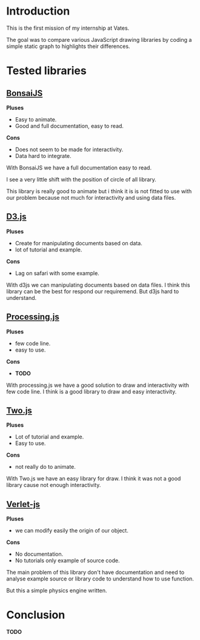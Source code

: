 # Introduction

This is the first mission of my internship at Vates.

The goal was to compare various JavaScript drawing libraries by coding a simple static graph to highlights their differences.

# Tested libraries

## [BonsaiJS](http://bonsaijs.org/)

**Pluses**

+ Easy to animate.
+ Good and full documentation, easy to read.

**Cons**

- Does not seem to be made for interactivity.
- Data hard to integrate.

With BonsaiJS we have a full documentation easy to read.

I see a very little shift with the position of circle of all library.

This library is really good to animate but i think it is is not fitted to use with our  problem because not much for interactivity and using data files.

## [D3.js](http://d3js.org/)

**Pluses**

+ Create for manipulating documents based on data.
+ lot of tutorial and example.

**Cons**

- Lag on safari with some example.

With d3js we can manipulating documents based on data files.
I think this library can be the best for respond our requiremend.
But d3js hard to understand.

## [Processing.js](http://processingjs.org/)

**Pluses**

+ few code line.
+ easy to use.

**Cons**

- **TODO**

With processing.js we have a good solution to draw and interactivity with few code
line.
I think is a good library to draw and easy interactivity.


## [Two.js](http://jonobr1.github.io/two.js/)

**Pluses**

+ Lot of tutorial and example.
+ Easy to use.

**Cons**

- not really do to animate.

With Two.js we have an easy library for draw.
I think it was not a good library cause not enough interactivity.

## [Verlet-js](https://github.com/subprotocol/verlet-js)

**Pluses**

+ we can modify easily the origin of our object.

**Cons**

- No documentation.
- No tutorials only example of source code.

The main problem of this library don't have documentation and need to analyse example
source or library code to understand how to use function.

But this a simple  physics engine written.

# Conclusion

**TODO**
